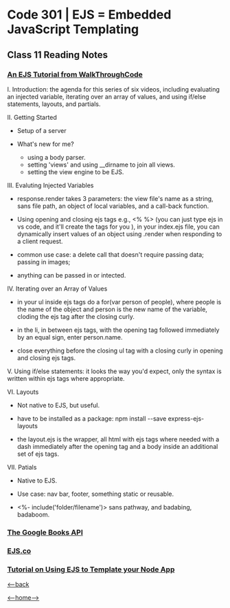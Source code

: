 # Code 301 | EJS = Embedded JavaScript Templating

## Class 11 Reading Notes

### [An EJS Tutorial from WalkThroughCode](https://www.youtube.com/playlist?list=PL7sCSgsRZ-slYARh3YJIqPGZqtGVqZRGt)

I. Introduction: the agenda for this series of six videos, including evaluating an injected variable, iterating over an array of values, and using if/else statements, layouts, and partials.

II. Getting Started

- Setup of a server

- What's new for me?

  - using a body parser.
  - setting 'views' and using __dirname to join all views.
  - setting the view engine to be EJS.

III. Evaluting Injected Variables

- response.render takes 3 parameters: the view file's name as a string, sans file path, an object of local variables, and a call-back function.

- Using opening and closing ejs tags e.g., <% %> (you can just type ejs in vs code, and it'll create the tags for you ), in your index.ejs file, you can dynamically insert values of an object using .render when responding to a client request.

- common use case: a delete call that doesn't require passing data; passing in images;

- anything can be passed in or intected.

IV. Iterating over an Array of Values

- in your ul inside ejs tags do a for(var person of people), where people is the name of the object and person is the new name of the variable, cloding the ejs tag after the closing curly.

- in the li, in between ejs tags, with the opening tag followed immediately by an equal sign, enter person.name.

- close everything before the closing ul tag with a closing curly in opening and closing ejs tags.

V. Using if/else statements: it looks the way you'd expect, only the syntax is written within ejs tags where appropriate.

VI. Layouts

- Not native to EJS, but useful.

- have to be installed as a package: npm install --save express-ejs-layouts

- the layout.ejs is the wrapper, all html with ejs tags where needed with a dash immediately after the opening tag and a body inside an additional set of ejs tags.

VII. Patials

- Native to EJS.

- Use case: nav bar, footer, something static or reusable.

- <%- include('folder/filename')> sans pathway, and badabing, badaboom.

### [The Google Books API](https://developers.google.com/books/docs/overview)

### [EJS.co](https://ejs.co/)

### [Tutorial on Using EJS to Template your Node App](https://www.digitalocean.com/community/tutorials/how-to-use-ejs-to-template-your-node-application)

[<--back](301week1.md)

[<--home-->](../../README.md)
